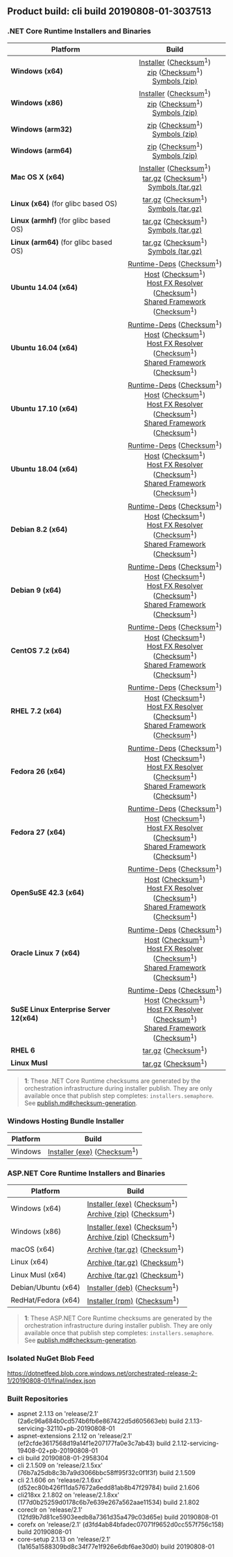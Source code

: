 ## Product build: cli build 20190808-01-3037513

### .NET Core Runtime Installers and Binaries

| Platform | Build |
|---------|:----------:|
| **Windows (x64)**                         | [Installer][win-x64-installer] ([Checksum][win-x64-installer-checksum]<sup>1</sup>)<br>[zip][win-x64-zip]   ([Checksum][win-x64-zip-checksum]<sup>1</sup>)<br>[Symbols (zip)][win-x64-symbols-zip]   |
| **Windows (x86)**                         | [Installer][win-x86-installer] ([Checksum][win-x86-installer-checksum]<sup>1</sup>)<br>[zip][win-x86-zip]   ([Checksum][win-x86-zip-checksum]<sup>1</sup>)<br>[Symbols (zip)][win-x86-symbols-zip]   |
| **Windows (arm32)**                       |                                                                                        [zip][win-arm-zip]   ([Checksum][win-arm-zip-checksum]<sup>1</sup>)<br>[Symbols (zip)][win-arm-symbols-zip]   |
| **Windows (arm64)**                       |                                                                                        [zip][win-arm64-zip] ([Checksum][win-arm64-zip-checksum]<sup>1</sup>)<br>[Symbols (zip)][win-arm64-symbols-zip] |
| **Mac OS X (x64)**                        | [Installer][osx-installer] ([Checksum][osx-installer-checksum]<sup>1</sup>)<br>[tar.gz][osx-targz]          ([Checksum][osx-targz-checksum]<sup>1</sup>)<br>[Symbols (tar.gz)][osx-symbols-targz]       |
| **Linux (x64)** (for glibc based OS)      |                                                                                        [tar.gz][linux-x64-targz] ([Checksum][linux-x64-targz-checksum]<sup>1</sup>)<br>[Symbols (tar.gz)][linux-x64-symbols-targz] |
| **Linux (armhf)** (for glibc based OS)    |                                                                                        [tar.gz][linux-arm-targz] ([Checksum][linux-arm-targz-checksum]<sup>1</sup>)<br>[Symbols (tar.gz)][linux-arm-symbols-targz] |
| **Linux (arm64)** (for glibc based OS)    |                                                                                        [tar.gz][linux-arm64-targz] ([Checksum][linux-arm64-targz-checksum]<sup>1</sup>)<br>[Symbols (tar.gz)][linux-arm64-symbols-targz] |
| **Ubuntu 14.04 (x64)**                    | [Runtime-Deps][ubuntu-14.04-runtime-deps] ([Checksum][ubuntu-14.04-runtime-deps-checksum]<sup>1</sup>)<br>[Host][deb-package-host] ([Checksum][deb-package-host-checksum]<sup>1</sup>)<br>[Host FX Resolver][deb-package-hostfxr] ([Checksum][deb-package-hostfxr-checksum]<sup>1</sup>)<br>[Shared Framework][deb-package-sharedfx] ([Checksum][deb-package-sharedfx-checksum]<sup>1</sup>)<br> |
| **Ubuntu 16.04 (x64)**                    | [Runtime-Deps][ubuntu-16.04-runtime-deps] ([Checksum][ubuntu-16.04-runtime-deps-checksum]<sup>1</sup>)<br>[Host][deb-package-host] ([Checksum][deb-package-host-checksum]<sup>1</sup>)<br>[Host FX Resolver][deb-package-hostfxr] ([Checksum][deb-package-hostfxr-checksum]<sup>1</sup>)<br>[Shared Framework][deb-package-sharedfx] ([Checksum][deb-package-sharedfx-checksum]<sup>1</sup>)<br> |
| **Ubuntu 17.10 (x64)**                    | [Runtime-Deps][ubuntu-17.10-runtime-deps] ([Checksum][ubuntu-17.10-runtime-deps-checksum]<sup>1</sup>)<br>[Host][deb-package-host] ([Checksum][deb-package-host-checksum]<sup>1</sup>)<br>[Host FX Resolver][deb-package-hostfxr] ([Checksum][deb-package-hostfxr-checksum]<sup>1</sup>)<br>[Shared Framework][deb-package-sharedfx] ([Checksum][deb-package-sharedfx-checksum]<sup>1</sup>)<br> |
| **Ubuntu 18.04 (x64)**                    | [Runtime-Deps][ubuntu-18.04-runtime-deps] ([Checksum][ubuntu-18.04-runtime-deps-checksum]<sup>1</sup>)<br>[Host][deb-package-host] ([Checksum][deb-package-host-checksum]<sup>1</sup>)<br>[Host FX Resolver][deb-package-hostfxr] ([Checksum][deb-package-hostfxr-checksum]<sup>1</sup>)<br>[Shared Framework][deb-package-sharedfx] ([Checksum][deb-package-sharedfx-checksum]<sup>1</sup>)<br> |
| **Debian 8.2 (x64)**                      | [Runtime-Deps][debian-8.2-runtime-deps]   ([Checksum][debian-8.2-runtime-deps-checksum]<sup>1</sup>)<br>[Host][deb-package-host] ([Checksum][deb-package-host-checksum]<sup>1</sup>)<br>[Host FX Resolver][deb-package-hostfxr] ([Checksum][deb-package-hostfxr-checksum]<sup>1</sup>)<br>[Shared Framework][deb-package-sharedfx] ([Checksum][deb-package-sharedfx-checksum]<sup>1</sup>)<br> |
| **Debian 9 (x64)**                        | [Runtime-Deps][debian-9-runtime-deps]     ([Checksum][debian-9-runtime-deps-checksum]<sup>1</sup>)<br>[Host][deb-package-host] ([Checksum][deb-package-host-checksum]<sup>1</sup>)<br>[Host FX Resolver][deb-package-hostfxr] ([Checksum][deb-package-hostfxr-checksum]<sup>1</sup>)<br>[Shared Framework][deb-package-sharedfx] ([Checksum][deb-package-sharedfx-checksum]<sup>1</sup>)<br> |
| **CentOS 7.2 (x64)**                      | [Runtime-Deps][centos-7-runtime-deps]      ([Checksum][centos-7-runtime-deps-checksum]<sup>1</sup>)<br>[Host][rpm-package-host] ([Checksum][rpm-package-host-checksum]<sup>1</sup>)<br>[Host FX Resolver][rpm-package-hostfxr]       ([Checksum][rpm-package-hostfxr-checksum]<sup>1</sup>)<br>[Shared Framework][rpm-package-sharedfx]       ([Checksum][rpm-package-sharedfx-checksum]<sup>1</sup>)<br> |
| **RHEL 7.2 (x64)**                        | [Runtime-Deps][rhel-7-runtime-deps]        ([Checksum][rhel-7-runtime-deps-checksum]<sup>1</sup>)<br>[Host][rpm-package-host] ([Checksum][rpm-package-host-checksum]<sup>1</sup>)<br>[Host FX Resolver][rpm-package-hostfxr]       ([Checksum][rpm-package-hostfxr-checksum]<sup>1</sup>)<br>[Shared Framework][rpm-package-sharedfx]       ([Checksum][rpm-package-sharedfx-checksum]<sup>1</sup>)<br> |
| **Fedora 26 (x64)**                       | [Runtime-Deps][fedora-26-runtime-deps]     ([Checksum][fedora-26-runtime-deps-checksum]<sup>1</sup>)<br>[Host][rpm-package-host] ([Checksum][rpm-package-host-checksum]<sup>1</sup>)<br>[Host FX Resolver][rpm-package-hostfxr]       ([Checksum][rpm-package-hostfxr-checksum]<sup>1</sup>)<br>[Shared Framework][rpm-package-sharedfx]       ([Checksum][rpm-package-sharedfx-checksum]<sup>1</sup>)<br> |
| **Fedora 27 (x64)**                       | [Runtime-Deps][fedora-27-runtime-deps]     ([Checksum][fedora-27-runtime-deps-checksum]<sup>1</sup>)<br>[Host][rpm-package-host] ([Checksum][rpm-package-host-checksum]<sup>1</sup>)<br>[Host FX Resolver][rpm-package-hostfxr]       ([Checksum][rpm-package-hostfxr-checksum]<sup>1</sup>)<br>[Shared Framework][rpm-package-sharedfx]       ([Checksum][rpm-package-sharedfx-checksum]<sup>1</sup>)<br> |
| **OpenSuSE 42.3 (x64)**                   | [Runtime-Deps][opensuse-42-runtime-deps]  ([Checksum][opensuse-42-runtime-deps-checksum]<sup>1</sup>)<br>[Host][rpm-package-host] ([Checksum][rpm-package-host-checksum]<sup>1</sup>)<br>[Host FX Resolver][rpm-package-hostfxr]       ([Checksum][rpm-package-hostfxr-checksum]<sup>1</sup>)<br>[Shared Framework][rpm-package-sharedfx]       ([Checksum][rpm-package-sharedfx-checksum]<sup>1</sup>)<br> |
| **Oracle Linux 7 (x64)**                  | [Runtime-Deps][oraclelinux-7-runtime-deps] ([Checksum][oraclelinux-7-runtime-deps-checksum]<sup>1</sup>)<br>[Host][rpm-package-host] ([Checksum][rpm-package-host-checksum]<sup>1</sup>)<br>[Host FX Resolver][rpm-package-hostfxr]       ([Checksum][rpm-package-hostfxr-checksum]<sup>1</sup>)<br>[Shared Framework][rpm-package-sharedfx]       ([Checksum][rpm-package-sharedfx-checksum]<sup>1</sup>)<br> |
| **SuSE Linux Enterprise Server 12(x64)**  | [Runtime-Deps][sles-12-runtime-deps] ([Checksum][sles-12-runtime-deps-checksum]<sup>1</sup>)<br>[Host][rpm-package-host] ([Checksum][rpm-package-host-checksum]<sup>1</sup>)<br>[Host FX Resolver][rpm-package-hostfxr]       ([Checksum][rpm-package-hostfxr-checksum]<sup>1</sup>)<br>[Shared Framework][rpm-package-sharedfx]       ([Checksum][rpm-package-sharedfx-checksum]<sup>1</sup>)<br> |
| **RHEL 6**                                |                                                                                        [tar.gz][rhel-6-targz]                    ([Checksum][rhel-6-targz-checksum]<sup>1</sup>)|
| **Linux Musl**                            |                                                                                        [tar.gz][musl-x64-targz]                ([Checksum][musl-x64-targz-checksum]<sup>1</sup>)|

[win-x64-installer]: https://dotnetfeed.blob.core.windows.net/orchestrated-release-2-1/20190808-01/final/assets/Runtime/2.1.13/dotnet-runtime-2.1.13-win-x64.exe
[win-x64-installer-checksum]: https://dotnetclichecksums.blob.core.windows.net/dotnet/Runtime/2.1.13/dotnet-runtime-2.1.13-win-x64.exe.sha512
[win-x64-zip]: https://dotnetfeed.blob.core.windows.net/orchestrated-release-2-1/20190808-01/final/assets/Runtime/2.1.13/dotnet-runtime-2.1.13-win-x64.zip
[win-x64-zip-checksum]: https://dotnetclichecksums.blob.core.windows.net/dotnet/Runtime/2.1.13/dotnet-runtime-2.1.13-win-x64.zip.sha512
[win-x64-symbols-zip]: https://dotnetfeed.blob.core.windows.net/orchestrated-release-2-1/20190808-01/final/assets/Runtime/2.1.13/dotnet-runtime-symbols-2.1.13-win-x64.zip

[win-x86-installer]: https://dotnetfeed.blob.core.windows.net/orchestrated-release-2-1/20190808-01/final/assets/Runtime/2.1.13/dotnet-runtime-2.1.13-win-x86.exe
[win-x86-installer-checksum]: https://dotnetclichecksums.blob.core.windows.net/dotnet/Runtime/2.1.13/dotnet-runtime-2.1.13-win-x86.exe.sha512
[win-x86-zip]: https://dotnetfeed.blob.core.windows.net/orchestrated-release-2-1/20190808-01/final/assets/Runtime/2.1.13/dotnet-runtime-2.1.13-win-x86.zip
[win-x86-zip-checksum]: https://dotnetclichecksums.blob.core.windows.net/dotnet/Runtime/2.1.13/dotnet-runtime-2.1.13-win-x86.zip.sha512
[win-x86-symbols-zip]: https://dotnetfeed.blob.core.windows.net/orchestrated-release-2-1/20190808-01/final/assets/Runtime/2.1.13/dotnet-runtime-symbols-2.1.13-win-x86.zip

[win-arm-zip]: https://dotnetfeed.blob.core.windows.net/orchestrated-release-2-1/20190808-01/final/assets/Runtime/2.1.13/dotnet-runtime-2.1.13-win-arm.zip
[win-arm-zip-checksum]: https://dotnetclichecksums.blob.core.windows.net/dotnet/Runtime/2.1.13/dotnet-runtime-2.1.13-win-arm.zip.sha512
[win-arm-symbols-zip]: https://dotnetfeed.blob.core.windows.net/orchestrated-release-2-1/20190808-01/final/assets/Runtime/2.1.13/dotnet-runtime-symbols-2.1.13-win-arm.zip

[win-arm64-zip]: https://dotnetfeed.blob.core.windows.net/orchestrated-release-2-1/20190808-01/final/assets/Runtime/2.1.13/dotnet-runtime-2.1.13-win-arm64.zip
[win-arm64-zip-checksum]: https://dotnetclichecksums.blob.core.windows.net/dotnet/Runtime/2.1.13/dotnet-runtime-2.1.13-win-arm64.zip.sha512
[win-arm64-symbols-zip]: https://dotnetfeed.blob.core.windows.net/orchestrated-release-2-1/20190808-01/final/assets/Runtime/2.1.13/dotnet-runtime-symbols-2.1.13-win-arm64.zip

[osx-installer]: https://dotnetfeed.blob.core.windows.net/orchestrated-release-2-1/20190808-01/final/assets/Runtime/2.1.13/dotnet-runtime-2.1.13-osx-x64.pkg
[osx-installer-checksum]: https://dotnetclichecksums.blob.core.windows.net/dotnet/Runtime/2.1.13/dotnet-runtime-2.1.13-osx-x64.pkg.sha512
[osx-targz]: https://dotnetfeed.blob.core.windows.net/orchestrated-release-2-1/20190808-01/final/assets/Runtime/2.1.13/dotnet-runtime-2.1.13-osx-x64.tar.gz
[osx-targz-checksum]: https://dotnetclichecksums.blob.core.windows.net/dotnet/Runtime/2.1.13/dotnet-runtime-2.1.13-osx-x64.tar.gz.sha512
[osx-symbols-targz]: https://dotnetfeed.blob.core.windows.net/orchestrated-release-2-1/20190808-01/final/assets/Runtime/2.1.13/dotnet-runtime-symbols-2.1.13-osx-x64.tar.gz

[linux-x64-targz]: https://dotnetfeed.blob.core.windows.net/orchestrated-release-2-1/20190808-01/final/assets/Runtime/2.1.13/dotnet-runtime-2.1.13-linux-x64.tar.gz
[linux-x64-targz-checksum]: https://dotnetclichecksums.blob.core.windows.net/dotnet/Runtime/2.1.13/dotnet-runtime-2.1.13-linux-x64.tar.gz.sha512
[linux-x64-symbols-targz]: https://dotnetfeed.blob.core.windows.net/orchestrated-release-2-1/20190808-01/final/assets/Runtime/2.1.13/dotnet-runtime-symbols-2.1.13-linux-x64.tar.gz
[linux-arm-targz]: https://dotnetfeed.blob.core.windows.net/orchestrated-release-2-1/20190808-01/final/assets/Runtime/2.1.13/dotnet-runtime-2.1.13-linux-arm.tar.gz
[linux-arm-targz-checksum]: https://dotnetclichecksums.blob.core.windows.net/dotnet/Runtime/2.1.13/dotnet-runtime-2.1.13-linux-arm.tar.gz.sha512
[linux-arm-symbols-targz]: https://dotnetfeed.blob.core.windows.net/orchestrated-release-2-1/20190808-01/final/assets/Runtime/2.1.13/dotnet-runtime-symbols-2.1.13-linux-arm.tar.gz
[linux-arm64-targz]: https://dotnetfeed.blob.core.windows.net/orchestrated-release-2-1/20190808-01/final/assets/Runtime/2.1.13/dotnet-runtime-2.1.13-linux-arm64.tar.gz
[linux-arm64-targz-checksum]: https://dotnetclichecksums.blob.core.windows.net/dotnet/Runtime/2.1.13/dotnet-runtime-2.1.13-linux-arm64.tar.gz.sha512
[linux-arm64-symbols-targz]: https://dotnetfeed.blob.core.windows.net/orchestrated-release-2-1/20190808-01/final/assets/Runtime/2.1.13/dotnet-runtime-symbols-2.1.13-linux-arm64.tar.gz

[ubuntu-14.04-runtime-deps]: https://dotnetfeed.blob.core.windows.net/orchestrated-release-2-1/20190808-01/final/assets/Runtime/2.1.13/dotnet-runtime-deps-2.1.13-ubuntu.14.04-x64.deb
[ubuntu-14.04-runtime-deps-checksum]: https://dotnetclichecksums.blob.core.windows.net/dotnet/Runtime/2.1.13/dotnet-runtime-deps-2.1.13-ubuntu.14.04-x64.deb.sha512

[ubuntu-16.04-runtime-deps]: https://dotnetfeed.blob.core.windows.net/orchestrated-release-2-1/20190808-01/final/assets/Runtime/2.1.13/dotnet-runtime-deps-2.1.13-ubuntu.16.04-x64.deb
[ubuntu-16.04-runtime-deps-checksum]: https://dotnetclichecksums.blob.core.windows.net/dotnet/Runtime/2.1.13/dotnet-runtime-deps-2.1.13-ubuntu.16.04-x64.deb.sha512

[ubuntu-17.10-runtime-deps]: https://dotnetfeed.blob.core.windows.net/orchestrated-release-2-1/20190808-01/final/assets/Runtime/2.1.13/dotnet-runtime-deps-2.1.13-ubuntu.17.10-x64.deb
[ubuntu-17.10-runtime-deps-checksum]: https://dotnetclichecksums.blob.core.windows.net/dotnet/Runtime/2.1.13/dotnet-runtime-deps-2.1.13-ubuntu.17.10-x64.deb.sha512

[ubuntu-18.04-runtime-deps]: https://dotnetfeed.blob.core.windows.net/orchestrated-release-2-1/20190808-01/final/assets/Runtime/2.1.13/dotnet-runtime-deps-2.1.13-ubuntu.18.04-x64.deb
[ubuntu-18.04-runtime-deps-checksum]: https://dotnetclichecksums.blob.core.windows.net/dotnet/Runtime/2.1.13/dotnet-runtime-deps-2.1.13-ubuntu.18.04-x64.deb.sha512

[debian-8.2-runtime-deps]: https://dotnetfeed.blob.core.windows.net/orchestrated-release-2-1/20190808-01/final/assets/Runtime/2.1.13/dotnet-runtime-deps-2.1.13-debian.8-x64.deb
[debian-8.2-runtime-deps-checksum]: https://dotnetclichecksums.blob.core.windows.net/dotnet/Runtime/2.1.13/dotnet-runtime-deps-2.1.13-debian.8-x64.deb.sha512

[debian-9-runtime-deps]: https://dotnetfeed.blob.core.windows.net/orchestrated-release-2-1/20190808-01/final/assets/Runtime/2.1.13/dotnet-runtime-deps-2.1.13-debian.9-x64.deb
[debian-9-runtime-deps-checksum]: https://dotnetclichecksums.blob.core.windows.net/dotnet/Runtime/2.1.13/dotnet-runtime-deps-2.1.13-debian.9-x64.deb.sha512

[centos-7-runtime-deps]: https://dotnetfeed.blob.core.windows.net/orchestrated-release-2-1/20190808-01/final/assets/Runtime/2.1.13/dotnet-runtime-deps-2.1.13-centos.7-x64.rpm
[centos-7-runtime-deps-checksum]: https://dotnetclichecksums.blob.core.windows.net/dotnet/Runtime/2.1.13/dotnet-runtime-deps-2.1.13-centos.7-x64.rpm.sha512

[rhel-7-runtime-deps]: https://dotnetfeed.blob.core.windows.net/orchestrated-release-2-1/20190808-01/final/assets/Runtime/2.1.13/dotnet-runtime-deps-2.1.13-rhel.7-x64.rpm
[rhel-7-runtime-deps-checksum]: https://dotnetclichecksums.blob.core.windows.net/dotnet/Runtime/2.1.13/dotnet-runtime-deps-2.1.13-rhel.7-x64.rpm.sha512

[fedora-26-runtime-deps]: https://dotnetfeed.blob.core.windows.net/orchestrated-release-2-1/20190808-01/final/assets/Runtime/2.1.13/dotnet-runtime-deps-2.1.13-fedora.26-x64.rpm
[fedora-26-runtime-deps-checksum]: https://dotnetclichecksums.blob.core.windows.net/dotnet/Runtime/2.1.13/dotnet-runtime-deps-2.1.13-fedora.26-x64.rpm.sha512

[fedora-27-runtime-deps]: https://dotnetfeed.blob.core.windows.net/orchestrated-release-2-1/20190808-01/final/assets/Runtime/2.1.13/dotnet-runtime-deps-2.1.13-fedora.27-x64.rpm
[fedora-27-runtime-deps-checksum]: https://dotnetclichecksums.blob.core.windows.net/dotnet/Runtime/2.1.13/dotnet-runtime-deps-2.1.13-fedora.27-x64.rpm.sha512

[opensuse-42-runtime-deps]: https://dotnetfeed.blob.core.windows.net/orchestrated-release-2-1/20190808-01/final/assets/Runtime/2.1.13/dotnet-runtime-deps-2.1.13-opensuse.42-x64.rpm
[opensuse-42-runtime-deps-checksum]: https://dotnetclichecksums.blob.core.windows.net/dotnet/Runtime/2.1.13/dotnet-runtime-deps-2.1.13-opensuse.42-x64.rpm.sha512

[oraclelinux-7-runtime-deps]: https://dotnetfeed.blob.core.windows.net/orchestrated-release-2-1/20190808-01/final/assets/Runtime/2.1.13/dotnet-runtime-deps-2.1.13-oraclelinux.7-x64.rpm
[oraclelinux-7-runtime-deps-checksum]: https://dotnetclichecksums.blob.core.windows.net/dotnet/Runtime/2.1.13/dotnet-runtime-deps-2.1.13-oraclelinux.7-x64.rpm.sha512

[sles-12-runtime-deps]: https://dotnetfeed.blob.core.windows.net/orchestrated-release-2-1/20190808-01/final/assets/Runtime/2.1.13/dotnet-runtime-deps-2.1.13-sles.12-x64.rpm
[sles-12-runtime-deps-checksum]: https://dotnetclichecksums.blob.core.windows.net/dotnet/Runtime/2.1.13/dotnet-runtime-deps-2.1.13-sles.12-x64.rpm.sha512

[deb-package-host]: https://dotnetfeed.blob.core.windows.net/orchestrated-release-2-1/20190808-01/final/assets/Runtime/2.1.13/dotnet-host-2.1.13-x64.deb
[deb-package-host-checksum]: https://dotnetclichecksums.blob.core.windows.net/dotnet/Runtime/2.1.13/dotnet-host-2.1.13-x64.deb.sha512
[deb-package-hostfxr]: https://dotnetfeed.blob.core.windows.net/orchestrated-release-2-1/20190808-01/final/assets/Runtime/2.1.13/dotnet-hostfxr-2.1.13-x64.deb
[deb-package-hostfxr-checksum]: https://dotnetclichecksums.blob.core.windows.net/dotnet/Runtime/2.1.13/dotnet-hostfxr-2.1.13-x64.deb.sha512
[deb-package-sharedfx]: https://dotnetfeed.blob.core.windows.net/orchestrated-release-2-1/20190808-01/final/assets/Runtime/2.1.13/dotnet-runtime-2.1.13-x64.deb
[deb-package-sharedfx-checksum]: https://dotnetclichecksums.blob.core.windows.net/dotnet/Runtime/2.1.13/dotnet-runtime-2.1.13-x64.deb.sha512

[rpm-package-host]: https://dotnetfeed.blob.core.windows.net/orchestrated-release-2-1/20190808-01/final/assets/Runtime/2.1.13/dotnet-host-2.1.13-x64.rpm
[rpm-package-host-checksum]: https://dotnetclichecksums.blob.core.windows.net/dotnet/Runtime/2.1.13/dotnet-host-2.1.13-x64.rpm.sha512
[rpm-package-hostfxr]: https://dotnetfeed.blob.core.windows.net/orchestrated-release-2-1/20190808-01/final/assets/Runtime/2.1.13/dotnet-hostfxr-2.1.13-x64.rpm
[rpm-package-hostfxr-checksum]: https://dotnetclichecksums.blob.core.windows.net/dotnet/Runtime/2.1.13/dotnet-hostfxr-2.1.13-x64.rpm.sha512
[rpm-package-sharedfx]: https://dotnetfeed.blob.core.windows.net/orchestrated-release-2-1/20190808-01/final/assets/Runtime/2.1.13/dotnet-runtime-2.1.13-x64.rpm
[rpm-package-sharedfx-checksum]: https://dotnetclichecksums.blob.core.windows.net/dotnet/Runtime/2.1.13/dotnet-runtime-2.1.13-x64.rpm.sha512

[rhel-6-targz]: https://dotnetfeed.blob.core.windows.net/orchestrated-release-2-1/20190808-01/final/assets/Runtime/2.1.13/dotnet-runtime-2.1.13-rhel.6-x64.tar.gz
[rhel-6-targz-checksum]: https://dotnetclichecksums.blob.core.windows.net/dotnet/Runtime/2.1.13/dotnet-runtime-2.1.13-rhel.6-x64.tar.gz.sha512

[musl-x64-targz]: https://dotnetfeed.blob.core.windows.net/orchestrated-release-2-1/20190808-01/final/assets/Runtime/2.1.13/dotnet-runtime-2.1.13-linux-musl-x64.tar.gz
[musl-x64-targz-checksum]: https://dotnetclichecksums.blob.core.windows.net/dotnet/Runtime/2.1.13/dotnet-runtime-2.1.13-linux-musl-x64.tar.gz.sha512

> **1**: These .NET Core Runtime checksums are generated by the orchestration infrastructure during installer publish. They are only available once that publish step completes: `installers.semaphore`. See [publish.md#checksum-generation](https://github.com/dotnet/core-eng/blob/master/Documentation/Orchestrated-Build/Api/publish.md#checksum-generation).


### Windows Hosting Bundle Installer

Platform              | Build
----------------------|---------------------
Windows               | [Installer (exe)][dotnet-hosting-win-exe] ([Checksum][dotnet-hosting-win-exe-checksum]<sup>1</sup>)

[dotnet-hosting-win-exe]: https://dotnetfeed.blob.core.windows.net/orchestrated-release-2-1/20190808-01/final/assets/aspnetcore/Runtime/2.1.13/dotnet-hosting-2.1.13-win.exe
[dotnet-hosting-win-exe-checksum]: https://dotnetclichecksums.blob.core.windows.net/dotnet/aspnetcore/Runtime/2.1.13/dotnet-hosting-2.1.13-win.exe.sha512


### ASP.NET Core Runtime Installers and Binaries

Platform              | Build
----------------------|---------------------
Windows (x64)         | [Installer (exe)][aspnetcore-win-x64-exe] ([Checksum][aspnetcore-win-x64-exe-checksum]<sup>1</sup>)<br>[Archive (zip)][aspnetcore-win-x64-zip] ([Checksum][aspnetcore-win-x64-zip-checksum]<sup>1</sup>)
Windows (x86)         | [Installer (exe)][aspnetcore-win-x86-exe] ([Checksum][aspnetcore-win-x86-exe-checksum]<sup>1</sup>)<br>[Archive (zip)][aspnetcore-win-x86-zip] ([Checksum][aspnetcore-win-x86-zip-checksum]<sup>1</sup>)
macOS (x64)           | [Archive (tar.gz)][aspnetcore-osx-x64-tar] ([Checksum][aspnetcore-osx-x64-tar-checksum]<sup>1</sup>)
Linux (x64)           | [Archive (tar.gz)][aspnetcore-linux-x64-tar] ([Checksum][aspnetcore-linux-x64-tar-checksum]<sup>1</sup>)
Linux Musl (x64)      | [Archive (tar.gz)][aspnetcore-linux-musl-x64-tar] ([Checksum][aspnetcore-linux-musl-x64-tar-checksum]<sup>1</sup>)
Debian/Ubuntu (x64)   | [Installer (deb)][aspnetcore-debian-x64-deb] ([Checksum][aspnetcore-debian-x64-deb-checksum]<sup>1</sup>)
RedHat/Fedora (x64)   | [Installer (rpm)][aspnetcore-redhat-x64-rpm] ([Checksum][aspnetcore-redhat-x64-rpm-checksum]<sup>1</sup>)

[aspnetcore-win-x64-zip]: https://dotnetfeed.blob.core.windows.net/orchestrated-release-2-1/20190808-01/final/assets/aspnetcore/Runtime/2.1.13/aspnetcore-runtime-2.1.13-win-x64.zip
[aspnetcore-win-x64-zip-checksum]: https://dotnetclichecksums.blob.core.windows.net/dotnet/aspnetcore/Runtime/2.1.13/aspnetcore-runtime-2.1.13-win-x64.zip.sha512
[aspnetcore-win-x64-exe]: https://dotnetfeed.blob.core.windows.net/orchestrated-release-2-1/20190808-01/final/assets/aspnetcore/Runtime/2.1.13/aspnetcore-runtime-2.1.13-win-x64.exe
[aspnetcore-win-x64-exe-checksum]: https://dotnetclichecksums.blob.core.windows.net/dotnet/aspnetcore/Runtime/2.1.13/aspnetcore-runtime-2.1.13-win-x64.exe.sha512

[aspnetcore-win-x86-zip]: https://dotnetfeed.blob.core.windows.net/orchestrated-release-2-1/20190808-01/final/assets/aspnetcore/Runtime/2.1.13/aspnetcore-runtime-2.1.13-win-x86.zip
[aspnetcore-win-x86-zip-checksum]: https://dotnetclichecksums.blob.core.windows.net/dotnet/aspnetcore/Runtime/2.1.13/aspnetcore-runtime-2.1.13-win-x86.zip.sha512
[aspnetcore-win-x86-exe]: https://dotnetfeed.blob.core.windows.net/orchestrated-release-2-1/20190808-01/final/assets/aspnetcore/Runtime/2.1.13/aspnetcore-runtime-2.1.13-win-x86.exe
[aspnetcore-win-x86-exe-checksum]: https://dotnetclichecksums.blob.core.windows.net/dotnet/aspnetcore/Runtime/2.1.13/aspnetcore-runtime-2.1.13-win-x86.exe.sha512

[aspnetcore-linux-x64-tar]: https://dotnetfeed.blob.core.windows.net/orchestrated-release-2-1/20190808-01/final/assets/aspnetcore/Runtime/2.1.13/aspnetcore-runtime-2.1.13-linux-x64.tar.gz
[aspnetcore-linux-x64-tar-checksum]: https://dotnetclichecksums.blob.core.windows.net/dotnet/aspnetcore/Runtime/2.1.13/aspnetcore-runtime-2.1.13-linux-x64.tar.gz.sha512

[aspnetcore-linux-musl-x64-tar]: https://dotnetfeed.blob.core.windows.net/orchestrated-release-2-1/20190808-01/final/assets/aspnetcore/Runtime/2.1.13/aspnetcore-runtime-2.1.13-linux-musl-x64.tar.gz
[aspnetcore-linux-musl-x64-tar-checksum]: https://dotnetclichecksums.blob.core.windows.net/dotnet/aspnetcore/Runtime/2.1.13/aspnetcore-runtime-2.1.13-linux-musl-x64.tar.gz.sha512

[aspnetcore-osx-x64-tar]: https://dotnetfeed.blob.core.windows.net/orchestrated-release-2-1/20190808-01/final/assets/aspnetcore/Runtime/2.1.13/aspnetcore-runtime-2.1.13-osx-x64.tar.gz
[aspnetcore-osx-x64-tar-checksum]: https://dotnetclichecksums.blob.core.windows.net/dotnet/aspnetcore/Runtime/2.1.13/aspnetcore-runtime-2.1.13-osx-x64.tar.gz.sha512

[aspnetcore-debian-x64-deb]: https://dotnetfeed.blob.core.windows.net/orchestrated-release-2-1/20190808-01/final/assets/aspnetcore/Runtime/2.1.13/aspnetcore-runtime-2.1.13-x64.deb
[aspnetcore-debian-x64-deb-checksum]: https://dotnetclichecksums.blob.core.windows.net/dotnet/aspnetcore/Runtime/2.1.13/aspnetcore-runtime-2.1.13-x64.deb.sha512

[aspnetcore-redhat-x64-rpm]: https://dotnetfeed.blob.core.windows.net/orchestrated-release-2-1/20190808-01/final/assets/aspnetcore/Runtime/2.1.13/aspnetcore-runtime-2.1.13-x64.rpm
[aspnetcore-redhat-x64-rpm-checksum]: https://dotnetclichecksums.blob.core.windows.net/dotnet/aspnetcore/Runtime/2.1.13/aspnetcore-runtime-2.1.13-x64.rpm.sha512

> **1**: These ASP.NET Core Runtime checksums are generated by the orchestration infrastructure during installer publish. They are only available once that publish step completes: `installers.semaphore`. See [publish.md#checksum-generation](https://github.com/dotnet/core-eng/blob/master/Documentation/Orchestrated-Build/Api/publish.md#checksum-generation).


### Isolated NuGet Blob Feed
https://dotnetfeed.blob.core.windows.net/orchestrated-release-2-1/20190808-01/final/index.json

### Built Repositories
 * aspnet 2.1.13 on 'release/2.1' (2a6c96a684b0cd574b6fb6e867422d5d605663eb) build 2.1.13-servicing-32110+pb-20190808-01
 * aspnet-extensions 2.1.12 on 'release/2.1' (ef2cfde3617568d19a14f1e207177fa0e3c7ab43) build 2.1.12-servicing-19408-02+pb-20190808-01
 * cli build 20190808-01-2958304
 * cli 2.1.509 on 'release/2.1.5xx' (76b7a25db8c3b7a9d3066bbc58ff95f32c0f1f3f) build 2.1.509
 * cli 2.1.606 on 'release/2.1.6xx' (d52ec80b426f11da57672a6edd81ab8b47f29784) build 2.1.606
 * cli218xx 2.1.802 on 'release/2.1.8xx' (177d0b25259d0178c6b7e639e267a562aae11534) build 2.1.802
 * coreclr on 'release/2.1' (12fd9b7d81ce5903eedb8a7361d35a479c03d65e) build 20190808-01
 * corefx on 'release/2.1' (d3fd4ab84bfadec07071f9652d0cc557f756c158) build 20190808-01
 * core-setup 2.1.13 on 'release/2.1' (1a165a1588309bd8c34f77e1f926e6dbf6ae30d0) build 20190808-01
